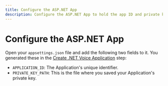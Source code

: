 ```yaml
---
title: Configure the ASP.NET App
description: Configure the ASP.NET App to hold the app ID and private key of your Vonage Application
---
```


# Configure the ASP.NET App

Open your `appsettings.json` file and add the following two fields to it. You generated these in the [Create .NET Voice Application](/voice/voice-api/tutorials/play-audio-into-call-dotnet/voice-api/create-voice-csproj) step:

* `APPLICATION_ID`: The Application's unique identifier.
* `PRIVATE_KEY_PATH`: This is the file where you saved your Application's private key.
